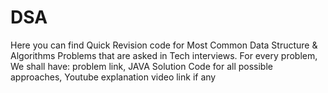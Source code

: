 # DSA
Here you can find Quick Revision code for Most Common Data Structure & Algorithms Problems that are asked in Tech interviews.
For every problem, We shall have: 
  problem link, 
  JAVA Solution Code for all possible approaches, 
  Youtube explanation video link if any

  
